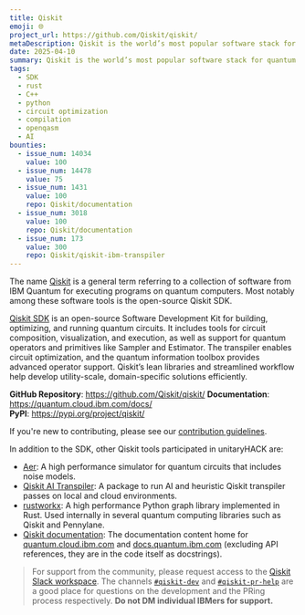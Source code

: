 ```yaml
---
title: Qiskit
emoji: 🌐
project_url: https://github.com/Qiskit/qiskit/
metaDescription: Qiskit is the world’s most popular software stack for quantum computing. Build circuits, leverage Qiskit functions, transpile with AI tools, and execute workloads in an optimized runtime environment.
date: 2025-04-10
summary: Qiskit is the world’s most popular software stack for quantum computing. Build circuits, leverage Qiskit functions, transpile with AI tools, and execute workloads in an optimized runtime environment.
tags:
  - SDK
  - rust
  - C++
  - python
  - circuit optimization
  - compilation
  - openqasm
  - AI
bounties:
  - issue_num: 14034
    value: 100
  - issue_num: 14478
    value: 75
  - issue_num: 1431
    value: 100
    repo: Qiskit/documentation
  - issue_num: 3018
    value: 100
    repo: Qiskit/documentation
  - issue_num: 173
    value: 300
    repo: Qiskit/qiskit-ibm-transpiler
---
```


The name [Qiskit](https://www.ibm.com/quantum/qiskit) is a general term referring to a collection of software from IBM Quantum for executing programs on quantum computers. Most notably among these software tools is the open-source Qiskit SDK.

[Qiskit SDK](https://www.ibm.com/quantum/qiskit) is an open-source Software Development Kit for building, optimizing, and running quantum circuits. It includes tools for circuit composition, visualization, and execution, as well as support for quantum operators and primitives like Sampler and Estimator. The transpiler enables circuit optimization, and the quantum information toolbox provides advanced operator support. Qiskit’s lean libraries and streamlined workflow help develop utility-scale, domain-specific solutions efficiently.

**GitHub Repository**: <https://github.com/Qiskit/qiskit/>
**Documentation**: <https://quantum.cloud.ibm.com/docs/>  
**PyPI**: <https://pypi.org/project/qiskit/>

If you're new to contributing, please see our [contribution guidelines](https://github.com/Qiskit/qiskit/blob/main/CONTRIBUTING.md).

In addition to the SDK, other Qiskit tools participated in unitaryHACK are:

- [Aer](https://github.com/Qiskit/qiskit-aer/): A high performance simulator for quantum circuits that includes noise models.
- [Qiskit AI Transpiler](https://github.com/Qiskit/qiskit-ibm-transpiler): A package to run AI and heuristic Qiskit transpiler passes on local and cloud environments.
- [rustworkx](https://github.com/Qiskit/rustworkx): A high performance Python graph library implemented in Rust. Used internally in several quantum computing libraries such as Qiskit and Pennylane.
- [Qiskit documentation](https://github.com/Qiskit/documentation): The documentation content home for [quantum.cloud.ibm.com](https://quantum.cloud.ibm.com/docs) and [docs.quantum.ibm.com](https://docs.quantum.ibm.com) (excluding API references, they are in the code itself as docstrings).

> For support from the community, please request access to the [Qiskit Slack workspace](https://qisk.it/join-slack). The channels [`#qiskit-dev`](https://qiskit.enterprise.slack.com/archives/C025DF09HUJ) and [`#qiskit-pr-help`](https://qiskit.enterprise.slack.com/archives/C024ELK40TW) are a good place for questions on the development and the PRing process respectively. **Do not DM individual IBMers for support.**
